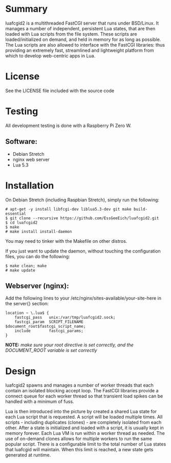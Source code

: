 # Summary

luafcgid2 is a multithreaded FastCGI server that runs under BSD/Linux.
It manages a number of independent, persistent Lua states, that are then loaded
with Lua scripts from the file system. These scripts are loaded/initialized
on demand, and held in memory for as long as possible. The Lua scripts are also
allowed to interface with the FastCGI libraries: thus providing an extremely
fast, streamlined and lightweight platform from which to develop web-centric
apps in Lua.

# License

See the LICENSE file included with the source code

# Testing

All development testing is done with a Raspberry Pi Zero W.

## Software:

+ Debian Stretch
+ nginx web server
+ Lua 5.3

# Installation

On Debian Stretch (including Raspbian Stretch), simply run the following:

    # apt-get -y install libfcgi-dev liblua5.3-dev git make build-essential
    $ git clone --recursive https://github.com/EssGeeEich/luafcgid2.git
    $ cd luafcgid2
    $ make
    # make install install-daemon

You may need to tinker with the Makefile on other distros.

If you just want to update the daemon, without touching the configuration files, you can do the following:

    $ make clean; make
    # make update

## Webserver (nginx):

Add the following lines to your /etc/nginx/sites-available/your-site-here in the server{} section:

	location ~ \.lua$ {
		fastcgi_pass   unix:/var/tmp/luafcgid2.sock;
		fastcgi_param  SCRIPT_FILENAME  $document_root$fastcgi_script_name;
		include        fastcgi_params;
	}

**NOTE:** _make sure your root directive is set correctly, and the DOCUMENT_ROOT variable is set correctly_
   
# Design

luafcgid2 spawns and manages a number of worker threads that each contain an 
isolated blocking accept loop. The FastCGI libraries provide a connect queue 
for each worker thread so that transient load spikes can be handled with a 
minimum of fuss.
			
Lua is then introduced into the picture by created a shared Lua state for each 
Lua script that is requested. A script will be loaded multiple times.
All scripts - including duplicates (clones) - are completely isolated from each other.
After a state is initialized and loaded with a script, it is usually kept in memory forever.
Each Lua VM is run within a worker thread as needed.
The use of on-demand clones allows for multiple workers to run the same popular script.
There is a configurable limit to the total number of Lua states that luafcgid will maintain.
When this limit is reached, a new state gets generated at runtime.

